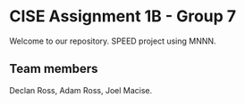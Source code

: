 # CISE Assignment 1B - Group 7

Welcome to our repository. SPEED project using MNNN.

## Team members
Declan Ross, Adam Ross, Joel Macise.
